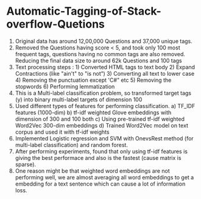 # Automatic-Tagging-of-Stack-overflow-Quetions

1) Original data has around 12,00,000 Questions and 37,000 unique tags. 
2) Removed the Questions having score < 5, and took only 100 most frequent tags, questions having no common tags are also removed. Reducing the final data size to around 62k Questions and 100 tags 
3) Text processing steps : 1) Converted HTML tags to text body 2) Expand Contractions (like "ain't" to "is not”) 3) Converting all text to lower case 4) Removing the punctuation except 'C#" etc 5) Removing the stopwords 6) Performing lemmatization 
4) This is a Multi-label classification problem, so transformed target tags (y) into binary multi-label targets of dimension 100 
5) Used different types of features for performing classification. a) TF_IDF features (1000-dim) b) tf-idf weighted Glove embeddings with dimension of 300 and 100 both c) Using pre-trained tf-idf weighted Word2Vec 300-dim embeddings d) Trained Word2Vec model on text corpus and used it with tf-idf weights  
6) Implemented Logistic regression and SVM with OnevsRest method (for multi-label classification) and random forest.   
7) After performing experiments, found that only using tf-idf features is giving the best performace and also is the fastest (cause matrix is sparse).  
8) One reason might be that weighted word embeddings are not performing well, we are almost averaging all word embeddings to get a embedding for a text sentence which can cause a lot of information loss.  
  
